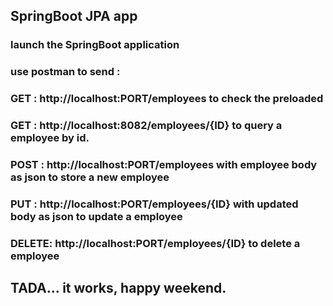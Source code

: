 ## SpringBoot JPA app

### launch the SpringBoot application
### use postman to send : 
### GET  :     http://localhost:PORT/employees to check the preloaded 
### GET  :     http://localhost:8082/employees/{ID} to query a employee by id.
### POST :     http://localhost:PORT/employees with employee body as json to store a new employee
### PUT  :     http://localhost:PORT/employees/{ID} with updated body as json to update a employee
### DELETE:    http://localhost:PORT/employees/{ID} to delete a employee


## TADA... it works, happy weekend.
